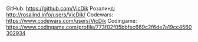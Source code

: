 GitHub: https://github.com/VicDik
Розалинд: http://rosalind.info/users/VicDik/
Codewars: https://www.codewars.com/users/VicDik
Codingame: https://www.codingame.com/profile/773f02f05bbfec669c2f6de7a19cc4560302934
